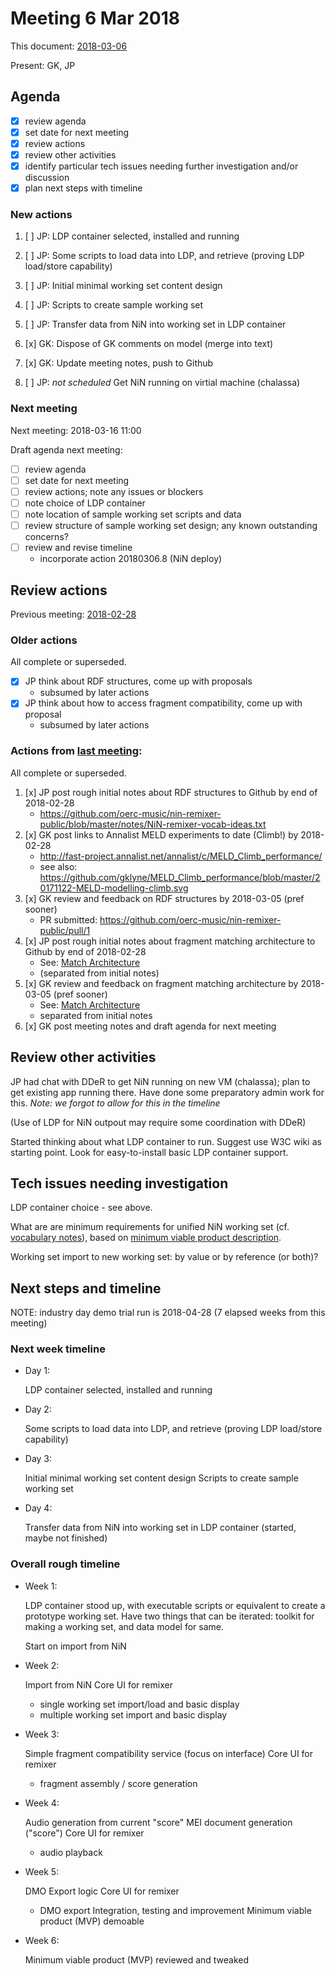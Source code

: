 # Meeting 6 Mar 2018

This document: [2018-03-06](meetings/2018-03-06-meeting.md)

Present: GK, JP
 
## Agenda

- [x] review agenda
- [x] set date for next meeting
- [x] review actions
- [x] review other activities
- [x] identify particular tech issues needing further investigation and/or discussion
- [x] plan next steps with timeline

### New actions

1. [ ] JP: LDP container selected, installed and running
2. [ ] JP: Some scripts to load data into LDP, and retrieve (proving LDP load/store capability)
3. [ ] JP: Initial minimal working set content design
4. [ ] JP: Scripts to create sample working set
5. [ ] JP: Transfer data from NiN into working set in LDP container
6. [x] GK: Dispose of GK comments on model (merge into text)
7. [x] GK: Update meeting notes, push to Github

8. [ ] JP: _not scheduled_ Get NiN running on virtial machine (chalassa)


### Next meeting

Next meeting: 2018-03-16 11:00

Draft agenda next meeting:

- [ ] review agenda
- [ ] set date for next meeting
- [ ] review actions; note any issues or blockers
- [ ] note choice of LDP container
- [ ] note location of sample working set scripts and data
- [ ] review structure of sample working set design; any known outstanding concerns?
- [ ] review and revise timeline
    - incorporate action 20180306.8 (NiN deploy)


## Review actions

Previous meeting: [2018-02-28](meetings/2018-02-28-meeting.md)

### Older actions

All complete or superseded.

- [x] JP think about RDF structures, come up with proposals
    - subsumed by later actions
- [x] JP think about how to access fragment compatibility, come up with proposal
    - subsumed by later actions

### Actions from [last meeting](meetings/2018-02-20-meeting.md):

All complete or superseded.

1. [x] JP post rough initial notes about RDF structures to Github by end of 2018-02-28
    - https://github.com/oerc-music/nin-remixer-public/blob/master/notes/NiN-remixer-vocab-ideas.txt
2. [x] GK post links to Annalist MELD experiments to date (Climb!) by 2018-02-28
    - http://fast-project.annalist.net/annalist/c/MELD_Climb_performance/
    - see also: https://github.com/gklyne/MELD_Climb_performance/blob/master/20171122-MELD-modelling-climb.svg
3. [x] GK review and feedback on RDF structures by 2018-03-05 (pref sooner)
    - PR submitted: https://github.com/oerc-music/nin-remixer-public/pull/1
4. [x] JP post rough initial notes about fragment matching architecture to Github by end of 2018-02-28
    - See: [Match Architecture](Match-Architecture.md)
    - (separated from initial notes)
5. [x] GK review and feedback on fragment matching architecture by 2018-03-05 (pref sooner)
    - See: [Match Architecture](Match-Architecture.md)
    - separated from initial notes
6. [x] GK post meeting notes and draft agenda for next meeting


## Review other activities

JP had chat with DDeR to get NiN running on new VM (chalassa);  plan to get existing app running there.  Have done some preparatory admin work for this. _Note: we forgot to allow for this in the timeline_

(Use of LDP for NiN outpout may require some coordination with DDeR)

Started thinking about what LDP container to run.
Suggest use W3C wiki as starting point.
Look for easy-to-install basic LDP container support.

## Tech issues needing investigation

LDP container choice - see above.

What are are minimum requirements for unified NiN working set (cf. [vocabulary notes](../NiN-remixer-vocab-ideas.md)), based on [minimum viable product description](../minimal-viable-product-scenario.md).

Working set import to new working set: by value or by reference (or both)?


## Next steps and timeline

NOTE: industry day demo trial run is 2018-04-28 (7 elapsed weeks from this meeting)

### Next week timeline

- Day 1:

    LDP container selected, installed and running

- Day 2:

    Some scripts to load data into LDP, and retrieve (proving LDP load/store capability)

- Day 3:

    Initial minimal working set content design
Scripts to create sample working set

- Day 4:

    Transfer data from NiN into working set in LDP container (started, maybe not finished)

### Overall rough timeline

- Week 1:

    LDP container stood up, with executable scripts or equivalent to create a prototype working set.  Have two things that can be iterated: toolkit for making a working set, and data model for same.

    Start on import from NiN

- Week 2:

    Import from NiN
    Core UI for remixer
    - single working set import/load and basic display
    - multiple working set import and basic display

- Week 3:

    Simple fragment compatibility service (focus on interface)
    Core UI for remixer
    - fragment assembly / score generation

- Week 4:

    Audio generation from current "score"
    MEI document generation ("score")
    Core UI for remixer
    - audio playback

- Week 5:

    DMO Export logic
    Core UI for remixer
    - DMO export
    Integration, testing and improvement
    Minimum viable product (MVP) demoable

- Week 6:

    Minimum viable product (MVP) reviewed and tweaked





